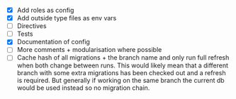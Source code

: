 - [x] Add roles as config
- [x] Add outside type files as env vars
- [ ] Directives
- [ ] Tests
- [x] Documentation of config
- [ ] More comments + modularisation where possible
- [ ] Cache hash of all migrations + the branch name and only run full refresh when both change between runs. This would likely mean that a different branch with some extra migrations has been checked out and a refresh is required. But generally if working on the same branch the current db would be used instead so no migration chain.
